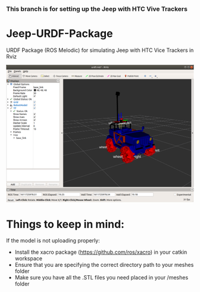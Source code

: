 ### This branch is for setting up the Jeep with HTC Vive Trackers

# Jeep-URDF-Package
URDF Package (ROS Melodic) for simulating Jeep with HTC Vice Trackers in Rviz

![image](images/RVIZ_Development_1.png?raw=true)

# Things to keep in mind:

If the model is not uploading properly: 
  - Install the xacro package (https://github.com/ros/xacro) in your catkin workspace
  - Ensure that you are specifying the correct directory path to your meshes folder
  - Make sure you have all the .STL files you need placed in your /meshes folder


